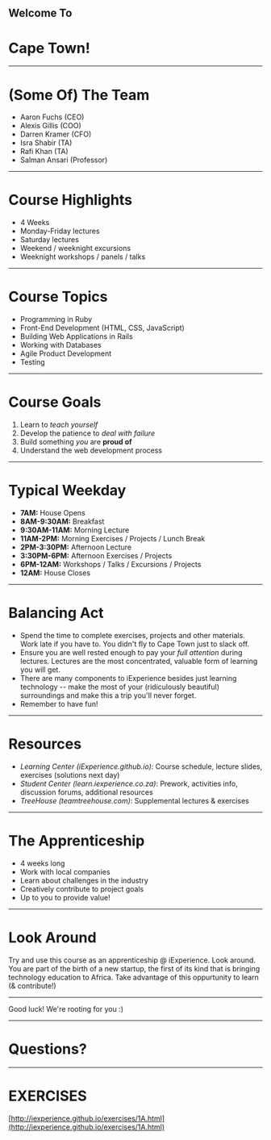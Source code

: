 ## Welcome To 
# Cape Town!

---

# (Some Of) The Team

* Aaron Fuchs (CEO)
* Alexis Gillis (COO)
* Darren Kramer (CFO)
* Isra Shabir (TA)
* Rafi Khan (TA)
* Salman Ansari (Professor)

---

# Course Highlights

* 4 Weeks
* Monday-Friday lectures
* Saturday lectures
* Weekend / weeknight excursions
* Weeknight workshops / panels / talks

---

# Course Topics

* Programming in Ruby
* Front-End Development (HTML, CSS, JavaScript)
* Building Web Applications in Rails
* Working with Databases
* Agile Product Development
* Testing

---

# Course Goals

1. Learn to *teach yourself*
2. Develop the patience to *deal with failure*
3. Build something *you* are **proud of**
4. Understand the web development process

---

# Typical Weekday

* __7AM:__ House Opens
* __8AM-9:30AM:__ Breakfast
* __9:30AM-11AM:__ Morning Lecture
* __11AM-2PM:__ Morning Exercises / Projects / Lunch Break
* __2PM-3:30PM:__ Afternoon Lecture
* __3:30PM-6PM:__ Afternoon Exercises / Projects
* __6PM-12AM:__ Workshops / Talks / Excursions / Projects
* __12AM:__ House Closes

---

# Balancing Act

* Spend the time to complete exercises, projects and other materials. Work late if you have to. You didn't fly to Cape Town just to slack off.
* Ensure you are well rested enough to pay your *full attention* during lectures. Lectures are the most concentrated, valuable form of learning you will get.
* There are many components to iExperience besides just learning technology -- make the most of your (ridiculously beautiful) surroundings and make this a trip you'll never forget.
* Remember to have fun!

---

# Resources

* *Learning Center (iExperience.github.io)*: Course schedule, lecture slides, exercises (solutions next day)
* *Student Center (learn.iexperience.co.za)*: Prework, activities info, discussion forums, additional resources
* *TreeHouse (teamtreehouse.com)*: Supplemental lectures & exercises

---

# The Apprenticeship

* 4 weeks long
* Work with local companies
* Learn about challenges in the industry
* Creatively contribute to project goals
* Up to you to provide value!

---

# Look Around

Try and use this course as an apprenticeship @ iExperience. Look around. You are part of the birth of a new startup, the first of its kind that is bringing technology education to Africa. Take advantage of this oppurtunity to learn (& contribute!)

---

Good luck! We're rooting for you :)

---

# Questions?

---

# EXERCISES

[http://iexperience.github.io/exercises/1A.html](http://iexperience.github.io/exercises/1A.html)